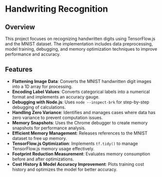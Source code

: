 # Handwriting Recognition

## Overview
This project focuses on recognizing handwritten digits using TensorFlow.js and the MNIST dataset. The implementation includes data preprocessing, model training, debugging, and memory optimization techniques to improve performance and accuracy.

## Features
- **Flattening Image Data**: Converts the MNIST handwritten digit images into a 1D array for processing.
- **Encoding Label Values**: Converts categorical labels into a numerical format and implements an accuracy gauge.
- **Debugging with Node.js**: Uses `node --inspect-brk` for step-by-step debugging of calculations.
- **Handling Zero Variance**: Identifies and manages cases where data has zero variance to prevent computation issues.
- **Memory Snapshots**: Uses the Chrome debugger to create memory snapshots for performance analysis.
- **Efficient Memory Management**: Releases references to the MNIST dataset to free up memory.
- **TensorFlow.js Optimization**: Implements `tf.tidy()` to manage TensorFlow.js memory usage effectively.
- **Footprint Reduction Measurement**: Evaluates memory consumption before and after optimizations.
- **Cost History & Model Accuracy Improvement**: Plots training cost history and optimizes the model for better accuracy.

